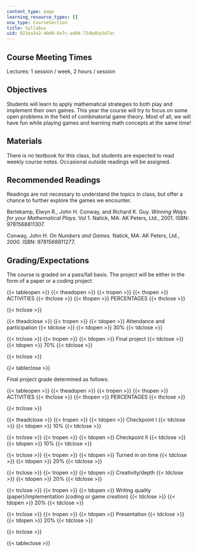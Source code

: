 ```yaml
---
content_type: page
learning_resource_types: []
ocw_type: CourseSection
title: Syllabus
uid: 922ea3a2-40d0-6e7c-ad04-724bdba3d7ac
---
```


Course Meeting Times
--------------------

Lectures: 1 session / week, 2 hours / session

Objectives
----------

Students will learn to apply mathematical strategies to both play and implement their own games. This year the course will try to focus on some open problems in the field of combinatorial game theory. Most of all, we will have fun while playing games and learning math concepts at the same time!

Materials
---------

There is no textbook for this class, but students are expected to read weekly course notes. Occasional outside readings will be assigned.

Recommended Readings
--------------------

Readings are not necessary to understand the topics in class, but offer a chance to further explore the games we encounter.

Berlekamp, Elwyn R., John H. Conway, and Richard K. Guy. _Winning Ways for your Mathematical Plays._ Vol 1. Natick, MA: AK Peters, Ltd., 2001. ISBN: 9781568811307.

Conway, John H. _On Numbers and Games._ Natick, MA: AK Peters, Ltd., 2000. ISBN: 9781568811277.

Grading/Expectations
--------------------

The course is graded on a pass/fail basis. The project will be either in the form of a paper or a coding project.

{{< tableopen >}}
{{< theadopen >}}
{{< tropen >}}
{{< thopen >}}
ACTIVITIES
{{< thclose >}}
{{< thopen >}}
PERCENTAGES
{{< thclose >}}

{{< trclose >}}

{{< theadclose >}}
{{< tropen >}}
{{< tdopen >}}
Attendance and participation
{{< tdclose >}}
{{< tdopen >}}
30%
{{< tdclose >}}

{{< trclose >}}
{{< tropen >}}
{{< tdopen >}}
Final project
{{< tdclose >}}
{{< tdopen >}}
70%
{{< tdclose >}}

{{< trclose >}}

{{< tableclose >}}

Final project grade determined as follows:

{{< tableopen >}}
{{< theadopen >}}
{{< tropen >}}
{{< thopen >}}
ACTIVITIES
{{< thclose >}}
{{< thopen >}}
PERCENTAGES
{{< thclose >}}

{{< trclose >}}

{{< theadclose >}}
{{< tropen >}}
{{< tdopen >}}
Checkpoint I
{{< tdclose >}}
{{< tdopen >}}
10%
{{< tdclose >}}

{{< trclose >}}
{{< tropen >}}
{{< tdopen >}}
Checkpoint II
{{< tdclose >}}
{{< tdopen >}}
10%
{{< tdclose >}}

{{< trclose >}}
{{< tropen >}}
{{< tdopen >}}
Turned in on time
{{< tdclose >}}
{{< tdopen >}}
20%
{{< tdclose >}}

{{< trclose >}}
{{< tropen >}}
{{< tdopen >}}
Creativity/depth
{{< tdclose >}}
{{< tdopen >}}
20%
{{< tdclose >}}

{{< trclose >}}
{{< tropen >}}
{{< tdopen >}}
Writing quality (paper)/implementation (coding or game creation)
{{< tdclose >}}
{{< tdopen >}}
20%
{{< tdclose >}}

{{< trclose >}}
{{< tropen >}}
{{< tdopen >}}
Presentation
{{< tdclose >}}
{{< tdopen >}}
20%
{{< tdclose >}}

{{< trclose >}}

{{< tableclose >}}